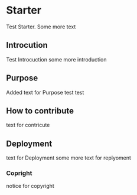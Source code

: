 # Starter
Test Starter.
Some more text
## Introcution
Test Introcuction
some more introduction
## Purpose
Added text for Purpose
test test
## How to contribute
text for contricute
## Deployment
text for Deployment
some more text for replyoment
### Copright
notice for copyright